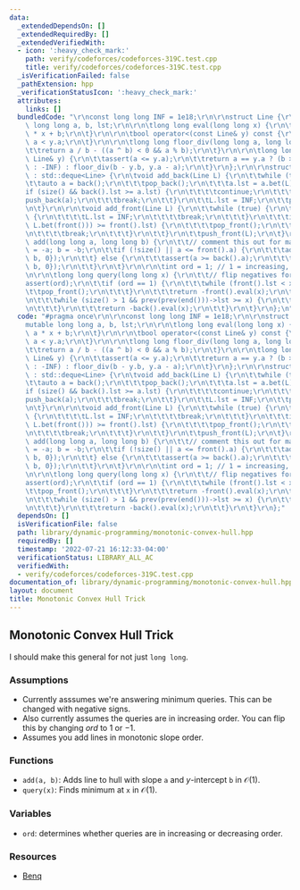 ```yaml
---
data:
  _extendedDependsOn: []
  _extendedRequiredBy: []
  _extendedVerifiedWith:
  - icon: ':heavy_check_mark:'
    path: verify/codeforces/codeforces-319C.test.cpp
    title: verify/codeforces/codeforces-319C.test.cpp
  _isVerificationFailed: false
  _pathExtension: hpp
  _verificationStatusIcon: ':heavy_check_mark:'
  attributes:
    links: []
  bundledCode: "\r\nconst long long INF = 1e18;\r\n\r\nstruct Line {\r\n\tmutable\
    \ long long a, b, lst;\r\n\r\n\tlong long eval(long long x) {\r\n\t\treturn a\
    \ * x + b;\r\n\t}\r\n\r\n\tbool operator<(const Line& y) const {\r\n\t\treturn\
    \ a < y.a;\r\n\t}\r\n\r\n\tlong long floor_div(long long a, long long b) {\r\n\
    \t\treturn a / b - ((a ^ b) < 0 && a % b);\r\n\t}\r\n\r\n\tlong long bet(const\
    \ Line& y) {\r\n\t\tassert(a <= y.a);\r\n\t\treturn a == y.a ? (b >= y.b ? INF\
    \ : -INF) : floor_div(b - y.b, y.a - a);\r\n\t}\r\n};\r\n\r\nstruct ConvexHullDeque\
    \ : std::deque<Line> {\r\n\tvoid add_back(Line L) {\r\n\t\twhile (true) {\r\n\t\
    \t\tauto a = back();\r\n\t\t\tpop_back();\r\n\t\t\ta.lst = a.bet(L);\r\n\t\t\t\
    if (size() && back().lst >= a.lst) {\r\n\t\t\t\tcontinue;\r\n\t\t\t}\r\n\t\t\t\
    push_back(a);\r\n\t\t\tbreak;\r\n\t\t}\r\n\t\tL.lst = INF;\r\n\t\tpush_back(L);\r\
    \n\t}\r\n\r\n\tvoid add_front(Line L) {\r\n\t\twhile (true) {\r\n\t\t\tif (!size())\
    \ {\r\n\t\t\t\tL.lst = INF;\r\n\t\t\t\tbreak;\r\n\t\t\t}\r\n\t\t\tif ((L.lst =\
    \ L.bet(front())) >= front().lst) {\r\n\t\t\t\tpop_front();\r\n\t\t\t} else {\r\
    \n\t\t\t\tbreak;\r\n\t\t\t}\r\n\t\t}\r\n\t\tpush_front(L);\r\n\t}\r\n\r\n\tvoid\
    \ add(long long a, long long b) {\r\n\t\t// comment this out for max\r\n\t\ta\
    \ = -a; b = -b;\r\n\t\tif (!size() || a <= front().a) {\r\n\t\t\tadd_front({a,\
    \ b, 0});\r\n\t\t} else {\r\n\t\t\tassert(a >= back().a);\r\n\t\t\tadd_back({a,\
    \ b, 0});\r\n\t\t}\r\n\t}\r\n\r\n\tint ord = 1; // 1 = increasing, -1 = decreasing\r\
    \n\r\n\tlong long query(long long x) {\r\n\t\t// flip negatives for max\r\n\t\t\
    assert(ord);\r\n\t\tif (ord == 1) {\r\n\t\t\twhile (front().lst < x) {\r\n\t\t\
    \t\tpop_front();\r\n\t\t\t}\r\n\t\t\treturn -front().eval(x);\r\n\t\t} else {\r\
    \n\t\t\twhile (size() > 1 && prev(prev(end()))->lst >= x) {\r\n\t\t\t\tpop_back();\r\
    \n\t\t\t}\r\n\t\t\treturn -back().eval(x);\r\n\t\t}\r\n\t}\r\n};\n"
  code: "#pragma once\r\n\r\nconst long long INF = 1e18;\r\n\r\nstruct Line {\r\n\t\
    mutable long long a, b, lst;\r\n\r\n\tlong long eval(long long x) {\r\n\t\treturn\
    \ a * x + b;\r\n\t}\r\n\r\n\tbool operator<(const Line& y) const {\r\n\t\treturn\
    \ a < y.a;\r\n\t}\r\n\r\n\tlong long floor_div(long long a, long long b) {\r\n\
    \t\treturn a / b - ((a ^ b) < 0 && a % b);\r\n\t}\r\n\r\n\tlong long bet(const\
    \ Line& y) {\r\n\t\tassert(a <= y.a);\r\n\t\treturn a == y.a ? (b >= y.b ? INF\
    \ : -INF) : floor_div(b - y.b, y.a - a);\r\n\t}\r\n};\r\n\r\nstruct ConvexHullDeque\
    \ : std::deque<Line> {\r\n\tvoid add_back(Line L) {\r\n\t\twhile (true) {\r\n\t\
    \t\tauto a = back();\r\n\t\t\tpop_back();\r\n\t\t\ta.lst = a.bet(L);\r\n\t\t\t\
    if (size() && back().lst >= a.lst) {\r\n\t\t\t\tcontinue;\r\n\t\t\t}\r\n\t\t\t\
    push_back(a);\r\n\t\t\tbreak;\r\n\t\t}\r\n\t\tL.lst = INF;\r\n\t\tpush_back(L);\r\
    \n\t}\r\n\r\n\tvoid add_front(Line L) {\r\n\t\twhile (true) {\r\n\t\t\tif (!size())\
    \ {\r\n\t\t\t\tL.lst = INF;\r\n\t\t\t\tbreak;\r\n\t\t\t}\r\n\t\t\tif ((L.lst =\
    \ L.bet(front())) >= front().lst) {\r\n\t\t\t\tpop_front();\r\n\t\t\t} else {\r\
    \n\t\t\t\tbreak;\r\n\t\t\t}\r\n\t\t}\r\n\t\tpush_front(L);\r\n\t}\r\n\r\n\tvoid\
    \ add(long long a, long long b) {\r\n\t\t// comment this out for max\r\n\t\ta\
    \ = -a; b = -b;\r\n\t\tif (!size() || a <= front().a) {\r\n\t\t\tadd_front({a,\
    \ b, 0});\r\n\t\t} else {\r\n\t\t\tassert(a >= back().a);\r\n\t\t\tadd_back({a,\
    \ b, 0});\r\n\t\t}\r\n\t}\r\n\r\n\tint ord = 1; // 1 = increasing, -1 = decreasing\r\
    \n\r\n\tlong long query(long long x) {\r\n\t\t// flip negatives for max\r\n\t\t\
    assert(ord);\r\n\t\tif (ord == 1) {\r\n\t\t\twhile (front().lst < x) {\r\n\t\t\
    \t\tpop_front();\r\n\t\t\t}\r\n\t\t\treturn -front().eval(x);\r\n\t\t} else {\r\
    \n\t\t\twhile (size() > 1 && prev(prev(end()))->lst >= x) {\r\n\t\t\t\tpop_back();\r\
    \n\t\t\t}\r\n\t\t\treturn -back().eval(x);\r\n\t\t}\r\n\t}\r\n};"
  dependsOn: []
  isVerificationFile: false
  path: library/dynamic-programming/monotonic-convex-hull.hpp
  requiredBy: []
  timestamp: '2022-07-21 16:12:33-04:00'
  verificationStatus: LIBRARY_ALL_AC
  verifiedWith:
  - verify/codeforces/codeforces-319C.test.cpp
documentation_of: library/dynamic-programming/monotonic-convex-hull.hpp
layout: document
title: Monotonic Convex Hull Trick
---
```


## Monotonic Convex Hull Trick

I should make this general for not just `long long`. 

### Assumptions
- Currently asssumes we're answering minimum queries. This can be changed with negative signs. 
- Also currently assumes the queries are in increasing order. You can flip this by changing $ord$ to $1$ or $-1$. 
- Assumes you add lines in monotonic slope order. 

### Functions
- `add(a, b)`: Adds line to hull with slope `a` and $y$-intercept `b` in $\mathcal O(1)$. 
- `query(x)`: Finds minimum at `x` in $\mathcal O(1)$. 

### Variables
- `ord`: determines whether queries are in increasing or decreasing order. 

### Resources
- [Benq](https://github.com/bqi343/USACO/blob/4aa96cd195a770c3a7f8977441020036d84b4f24/Implementations/content/data-structures/STL%20(5)/LCDeque.h)